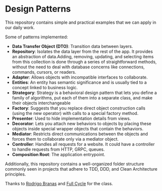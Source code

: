 # Design Patterns
This repository contains simple and practical examples that we can apply in our daily work.

Some of patterns implemented:
- **Data Transfer Object (DTO)**: Transition data between layers.
- **Repository**: Isolates the data layer from the rest of the app. It provides an abstraction of data.Adding, removing, updating, and selecting items from this collection is done through a series of straightforward methods, without the need to deal with database concerns like connections, commands, cursors, or readers.
- **Adapter**: Allows objects with incompatible interfaces to collaborate.
- **Entities**: An entity has semantic significance and is usually tied to a concept linked to business logic.
- **Strategory**: Strategy is a behavioral design pattern that lets you define a family of algorithms, put each of them into a separate class, and make their objects interchangeable
- **Factory**: Suggests that you replace direct object construction calls (using the new operator) with calls to a special factory method.
- **Presenter**: Used to hide implementation details from views.
- **Decorator**: Lets you attach new behaviors to objects by placing these objects inside special wrapper objects that contain the behaviors.
- **Mediator**: Restricts direct communications between the objects and forces them to collaborate only via a mediator object.
- **Controller**: Handles all requests for a website. It could have a controller to handle requests from HTTP, GRPC, queues.
- **Composition Root**: The application entrypoint.

Additionally, this repository contains a well-organized folder structure commonly seen in projects that adhere to TDD, DDD, and Clean Architecture principles.

Thanks to [Rodrigo Branas](https://branas.io/) and [Full Cycle](https://fullcycle.com.br/) for the class.